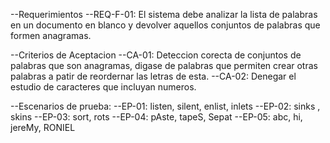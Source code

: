 --Requerimientos
    --REQ-F-01: El sistema debe analizar la lista de palabras en un documento en blanco y devolver aquellos conjuntos
                de palabras que formen anagramas.

--Criterios de Aceptacion
    --CA-01: Deteccion corecta de conjuntos de palabras que son anagramas, digase de palabras que permiten crear otras 
            palabras a patir de reordernar las letras de esta.
    --CA-02: Denegar el estudio de caracteres que incluyan numeros.
    
--Escenarios de prueba:
    --EP-01: listen, silent, enlist, inlets
    --EP-02: sinks , skins
    --EP-03: sort, rots
    --EP-04: pAste, tapeS, Sepat
    --EP-05: abc, hi, jereMy, RONIEL
